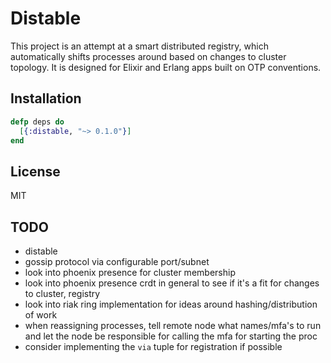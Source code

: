 # Distable

This project is an attempt at a smart distributed registry, which automatically
shifts processes around based on changes to cluster topology. It is designed
for Elixir and Erlang apps built on OTP conventions.

## Installation

```elixir
defp deps do
  [{:distable, "~> 0.1.0"}]
end
```

## License

MIT

## TODO

- distable
- gossip protocol via configurable port/subnet
- look into phoenix presence for cluster membership
- look into phoenix presence crdt in general to see if it's a fit
  for changes to cluster, registry
- look into riak ring implementation for ideas around hashing/distribution
  of work
- when reassigning processes, tell remote node what names/mfa's to run
  and let the node be responsible for calling the mfa for starting the
  proc
- consider implementing the `via` tuple for registration if possible
